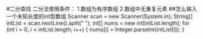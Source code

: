 #二分查找
二分法使用条件： 1.数组为有序数组 2.数组中无重复元素
##怎么输入一个未知长度的int型数组
Scanner scan = new Scanner(System.in);
String[] intList = scan.nextLine().split(" ");
int[] nums = new int[intList.length];
for (int i = 0; i < intList.length; i++) {
    nums[i] = Integer.parseInt(intList[i]);
}


